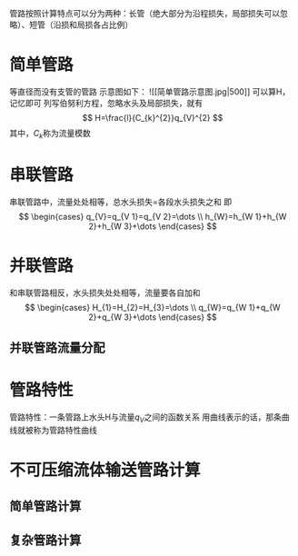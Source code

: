 管路按照计算特点可以分为两种：长管（绝大部分为沿程损失，局部损失可以忽略）、短管（沿损和局损各占比例）

# 简单管路
等直径而没有支管的管路
示意图如下：
![[简单管路示意图.jpg|500]]
可以算H，记忆即可
列写伯努利方程，忽略水头及局部损失，就有
$$
H=\frac{l}{C_{k}^{2}}q_{V}^{2}
$$
其中，$C_{k}$称为流量模数

# 串联管路
串联管路中，流量处处相等，总水头损失=各段水头损失之和
即
$$
\begin{cases}
q_{V}=q_{V 1}=q_{V 2}=\dots \\
h_{W}=h_{W 1}+h_{W 2}+h_{W 3}+\dots
\end{cases}
$$

# 并联管路
和串联管路相反，水头损失处处相等，流量要各自加和
$$
\begin{cases}
H_{1}=H_{2}=H_{3}=\dots \\
q_{W}=q_{W 1}+q_{W 2}+q_{W 3}+\dots
\end{cases}
$$
## 并联管路流量分配


# 管路特性
管路特性：一条管路上水头H与流量$q_{V}$之间的函数关系
用曲线表示的话，那条曲线就被称为管路特性曲线


# 不可压缩流体输送管路计算
## 简单管路计算

## 复杂管路计算
